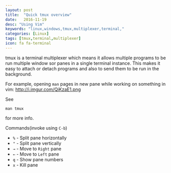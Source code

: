 ```yaml
---
layout: post
title:  "Quick tmux overview"
date:   2016-11-19
desc: "Using Vim"
keywords: "linux,windows,tmux,multiplexer,terminal,"
categories: [Linux]
tags: [tmux,terminal,multiplexer]
icon: fa fa-terminal
---
```


tmux is a terminal multiplexer which means it allows multiple programs to be run multiple window sor panes in a single terminal instance.
This makes it easy to attach or detach programs and also to send them to be run in the background.

For example, opening `man` pages in new pane while working on something in vim:
http://i.imgur.com/QiKzaE1.png

See

```vim
man tmux
```
for more info.


Commands(invoke using `C-b`)

- ```%```  - Split pane horizontally
- ```"```  - Split pane vertically
- ```→```  - Move to `Right` pane
- ```←```  - Move to `Left` pane
- ```q```  - Show pane numbers
- ```x```  - Kill pane
